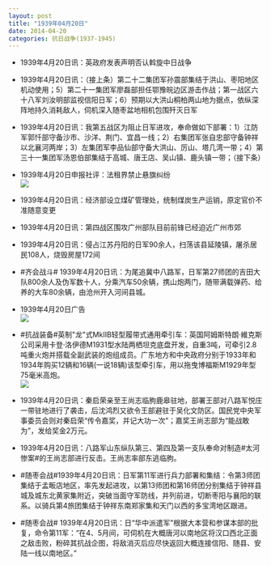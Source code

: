 ```yaml
---
layout: post
title: "1939年04月20日"
date: 2014-04-20
categories: 抗日战争(1937-1945)
---
```


<meta name="referrer" content="no-referrer" />

- 1939年4月20日讯：英政府发表声明否认斡旋中日战争 

- 1939年4月20日讯：（接上条）第二十二集团军孙震部集结于洪山、枣阳地区机动使用；5）第二十一集团军廖磊部担任鄂豫皖边区游击作战；第一战区六十八军刘汝明部监视信阳日军；6）预期以大洪山桐柏两山地为据点，依纵深阵地持久消耗敌人，伺机深入随枣盆地相机包围歼灭日军 

- 1939年4月20日讯：我第五战区为阻止日军进攻，奉命做如下部署：1）江防军郭忏部守备沙市、沙洋、荆门、宜昌一线；2）右集团军张自忠部守备钟祥以北襄河两岸；3）左集团军李品仙部守备大洪山、厉山、塔几湾一带；4）第三十一集团军汤恩伯部集结于高城、唐王店、吴山镇、鹿头镇一带；（接下条） 

- 1939年4月20日申报社评：法租界禁止悬旗纠纷 <br/><img src="https://ww3.sinaimg.cn/large/aca367d8jw1efmcv04zg8j20pd0ybav9.jpg" />

- 1939年4月20日讯：经济部设立煤矿管理处，统制煤炭生产运销，原定官价不准随意变更 

- 1939年4月20日讯：第四战区围攻广州部队目前前锋已经迫近广州市郊 

- 1939年4月20日讯：侵占江苏丹阳的日军90余人，扫荡该县延陵镇，屠杀居民108人，烧毁房屋172间 

- #齐会战斗# 1939年4月20日讯：为尾追冀中八路军，日军第27师团的吉田大队800余人及伪军数十人，分乘汽车50余辆，携山炮两门，随带满载弹药、给养的大车80余辆，由沧州开入河间县城。 

- 1939年4月20日广告 <br/><img src="https://ww1.sinaimg.cn/large/aca367d8jw1eflvhwz0d3j20kt0ha440.jpg" />

- #抗战装备#英制"龙"式MkIIB轻型履带式通用牵引车：英国阿姆斯特朗·維克斯公司采用卡登·洛伊德M1931型水陆两栖坦克底盘开发，自重3吨，可牵引2.8吨重火炮并搭载全副武装的炮组成员。广东地方和中央政府分别于1933年和1934年购买12辆和16辆(一说18辆)该型牵引车，用以拖曳博福斯M1929年型75毫米高炮。 <br/><img src="https://ww4.sinaimg.cn/large/aca367d8jw1efltsac2uqj20gu1abdr3.jpg" />

- 1939年4月20日讯：秦启荣亲至王尚志临朐鹿皋驻地，部署王部对八路军悦庄一带驻地进行了袭击，后沈鸿烈又欲令王部避驻于吴化文防区。国民党中央军事委员会则对秦启荣“传令嘉奖，并记大功一次”；嘉奖王尚志部为“能战敢为”，发给奖金2万元。 

- 1939年4月20日讯：八路军山东纵队第三、第四及第一支队奉命对制造#太河惨案#的王尚志部进行反击。王尚志率部东逃临朐。 

- #随枣会战#1939年4月20日讯：日军第11军进行兵力部署和集结：令第3师团集结于孟畈店地区，率先发起进攻，以第13师团和第16师团分别集结于钟祥县城及城东北黄家集附近，突破当面守军防线，并列前进，切断枣阳与襄阳的联系。以骑兵第4旅团集结于钟祥东南郑家集和天门以西的多宝湾地区跟进。 

- #随枣会战# 1939年4月20日讯：日“华中派遣军”根据大本营和参谋本部的批复，命令第11军：“在4、5月间，可伺机在大概唐河以南地区将汉口西北正面之敌击败，粉碎其抗战企图，将敌消灭后应尽快返回大概连接信阳、随县、安陆一线以南地区。” 

